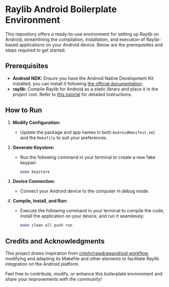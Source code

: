 # Raylib Android Boilerplate Environment

This repository offers a ready-to-use environment for setting up Raylib on Android, streamlining the compilation, installation, and execution of Raylib-based applications on your Android device. Below are the prerequisites and steps required to get started.

## Prerequisites
- **Android NDK:** Ensure you have the Android Native Development Kit installed, you can install it following [the official documentation](https://developer.android.com/studio/projects/install-ndk).
- **raylib:** Compile Raylib for Android as a static library and place it in the project root. Refer to [this tutorial](https://github.com/raysan5/raylib/wiki/Working-for-Android-(on-Linux)) for detailed instructions.

## How to Run
1. **Modify Configuration:**
   - Update the package and app names in both `AndroidManifest.xml` and the `Makefile` to suit your preferences.
   
2. **Generate Keystore:**
   - Run the following command in your terminal to create a new fake keypair:
     ```bash
     make keystore
     ```
   
3. **Device Connection:**
   - Connect your Android device to the computer in debug mode.

4. **Compile, Install, and Run:**
   - Execute the following command in your terminal to compile the code, install the application on your device, and run it seamlessly:
     ```bash
     make clean all push run
     ```

## Credits and Acknowledgments
This project draws inspiration from [cnlohr/rawdrawandroid workflow](https://github.com/cnlohr/rawdrawandroid), modifying and adapting its Makefile and other elements to facilitate Raylib integration on the Android platform.

Feel free to contribute, modify, or enhance this boilerplate environment and share your improvements with the community!
